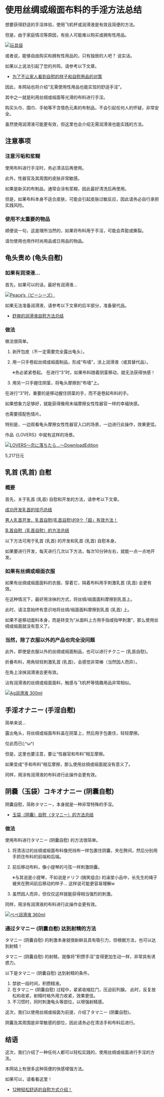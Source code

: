 # 使用丝绸或缎面布料的手淫方法总结 [​](#使用丝绸或缎面布料的手淫方法总结)

想要获得舒适的手淫体验，使用飞机杯或润滑液是有效且简便的方法。

但是，由于家庭情况等原因，有些人可能难以购买或拥有性用品。

[![](https://img.e-nls.com/pict_pc/1_1215590872_m_5122.jpg)玩具袋](https://www.e-nls.com/access.php?agency_id=af486217&pcode=5122-1)

或者说，能够自由购买和拥有性用品的，只有独居的人吧？ 说实话。

如果以上说法引起了您的共鸣，请参考以下文章。

+   [为了不让家人看到自慰的样子和自慰用品的对策](/onanie-a/ona-bare-orz.html)

因此，本网站也将介绍“无需使用性用品也能实现的舒适手淫”。

其中之一就是利用丝绸或缎面等光滑的布料进行手淫。

购买头巾、围巾、手帕等不含情色元素的布制品，不会引起任何人的怀疑，非常安全。

虽然使用润滑液可能更有效，但这里也会介绍无需润滑液也能实践的方法。

## 注意事项 [​](#注意事项)

### 注意污垢和浆糊 [​](#注意污垢和浆糊)

使用布料进行手淫时，务必清洁后再使用。

此外，性器官及其周围的皮肤非常敏感。

如果是新买的布制品，通常会涂有浆糊，因此最好清洗后再使用。

但是，如果布料本身不适合皮肤，可能会引起皮肤过敏反应，因此请务必自行承担实践风险。

### 使用不太重要的物品 [​](#使用不太重要的物品)

顺便说一句，这是理所当然的，如果将布料用于手淫，可能会弄脏或撕裂。

请勿使用也用作时尚用品或日用品的物品。

## 龟头责め (龟头自慰) [​](#龟头责め-龟头自慰)

### 如果有润滑液… [​](#如果有润滑液)

首先，如果可以的话，最好有润滑液…

[![](https://img.e-nls.com/pict_pc/1_1212584255_m_10l.jpg)Peace’s（ピーシーズ）](https://www.e-nls.com/access.php?agency_id=af486217&pcode=5318)

如果无法准备润滑液，请参考以下文章的后半部分，准备替代品。

+   [舒爽的润滑液自慰方法总结](/onanie-a/lotion001.html)

### 做法 [​](#做法)

做法很简单。

1.  剥开包皮（不一定需要完全露出龟头）。
    
2.  用一只手卷起丝绸或缎面制品，形成“布墙”，涂上润滑液（或其替代品）。
    
    ※务必紧紧卷起。 在进行“3”时，如果布料随着阴茎移动，就无法获得快感！
    
3.  用另一只手握住阴茎，将龟头摩擦到“布墙”上。
    

在进行“3”时，重要的是移动握住阴茎的手，而不是卷起布料的手。

如果想象力足够好，就能获得像用末端摩擦女性性器官一样的幸福快感。

也需要搭配色情片。

特别是，一边观看龟头摩擦女性性器官入口的场景，一边进行此操作，效果更佳。

作品《LOVERS》中就有这样的场景。

[![](https://pics.dmm.co.jp/digital/pcgame/sstar_0001/sstar_0001ps.jpg)LOVERS〜恋に落ちたら…〜DownloadEdition](https://al.dmm.co.jp/?lurl=https%3A%2F%2Fdlsoft.dmm.co.jp%2Fdetail%2Fsstar_0001%2F&af_id=AsanaYuuna-004&ch=search_link&ch_id=package_text)

5,217日元

## 乳首 (乳首) 自慰 [​](#乳首-乳首-自慰)

### 概要 [​](#概要)

首先，关于乳首 (乳首) 自慰和开发的方法，请参考以下文章。

[成功开发乳首的技巧总结](/onanie-a/chikubi000.html)

[男人乳首开发，乳首自慰(乳首自慰)的9个「超」有效方法！](/onanie-a/chikubi013.html)

[乳首自慰（乳首自慰）的方法总结](/onanie-a/chikubi003.html)

以下方法可用于乳首 (乳首) 的开发和乳首 (乳首) 自慰本身。

如果要进行开发，每天进行几次以下方法，每次10分钟左右，就能一点一点地开发。

### 如果有丝绸或缎面衣服 [​](#如果有丝绸或缎面衣服)

如果有丝绸或缎面面料的衣服，穿着它，隔着布料用手刺激乳首 (乳首) 会更有效。

在这种情况下，最好用涂抹的方式，将丝绸/缎面面料摩擦到乳首上。

此时，请注意始终有意识地将丝绸/缎面面料摩擦到乳首 (乳首) 上。

如果不是移动面料本身，而是转变为“从面料上方用手指或指甲刺激”，那么使用丝绸或缎面就没有意义了。

### 当然，除了衣服以外的产品也完全没问题 [​](#当然-除了衣服以外的产品也完全没问题)

此外，即使是衣服以外的丝绸或缎面制品，也可以进行チクニー (乳首自慰)。

折叠布料，用角轻轻刺激乳首 (乳首)，会感觉非常棒（当然因人而异）。

在角上涂抹润滑液会更有效。

沾有润滑液的丝绸或缎面面料，触感与飞机杯等情趣用品非常相似。

[![](https://img.e-nls.com/pict_pc/1_1285721118_m_H48Je.jpg)Ag润滑液 300ml](https://www.e-nls.com/access.php?agency_id=af486217&pcode=5816)

## 手淫オナニー (手淫自慰) [​](#手淫オナニー-手淫自慰)

简单来说…

露出龟头，将丝绸或缎面布料盖在阴茎上，然后用手包裹住，轻轻摩擦。

仅此而已(;^ω^)

但是，这里也要注意，要让“性器官和布料”相互摩擦。

如果变成“手和布料”相互摩擦，那么使用丝绸或缎面就没有意义了。

同样，用涂有润滑液的布料进行此操作会更有效。

## 阴嚢（玉袋）コキオナニー (阴囊自慰) [​](#阴嚢-玉袋-コキオナニー-阴囊自慰)

阴囊自慰，简称タマニー，本身就是一种非常特殊的手淫。

+   [玉袋（阴囊）自慰（タマニー）的方法总结](/onanie-a/tamabukuro.html)

### 做法 [​](#做法-1)

使用布料进行タマニー (阴囊自慰) 的方法很简单。

1.  将清洁过的丝绸或缎面布料像兜裆布一样包裹住阴囊，夹在胯间，然后分别用手抓住布料的前端和后端。
    
2.  前后移动布料，像小提琴的弓弦一样刺激阴囊。
    
    ※与其说是小提琴，不如说是ドリフ (搞笑组合) 的澡堂小品中，长先生的绳子被夹在胯间前后移动的样子… 这样说可能更容易理解w
    
3.  虽然因人而异，但仅仅这样就能获得相当强烈的刺激。
    

同样，用涂有润滑液的布料进行此操作会更有效。

[![](https://img.e-nls.com/pict_pc/1_1259988367_m_3628l.jpg)ペペ润滑液 360ml](https://www.e-nls.com/access.php?agency_id=af486217&pcode=3628)

### 通过タマニー (阴囊自慰) 达到射精的方法 [​](#通过タマニー-阴囊自慰-达到射精的方法)

タマニー (阴囊自慰) 的刺激本身就很新鲜且具有吸引力，但根据方法，也可以达到射精！

タマニー (阴囊自慰) 的射精，就像将“积攒手淫”变得更加生动一样，非常具有诱惑力。

以下是タマニー (阴囊自慰) 达到射精的条件。

1.  禁欲一段时间，积攒精液。
2.  在タマニー (阴囊自慰) 过程中，紧紧收缩肛门，压迫前列腺。 此时，反复放松和收紧，射精时格外用力收紧，效果更佳。
3.  不习惯时，同时刺激龟头等部位，以增强射精感。

这次，我们以使用丝绸或缎面为前提，介绍了タマニー (阴囊自慰)。

阴囊及其周围是非常敏感的部位，因此请务必在清洁手和布料后进行。

## 结语 [​](#结语)

这次，我们介绍了一种任何人都可以轻松实践的，使用丝绸或缎面进行手淫的方法。

本网站上有很多这种简便的快感增强方法。

如果可以，请看看这里！

+   [12种轻松舒适的自慰方式介绍！](/onanie-a/easy12.html)